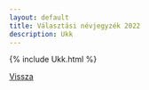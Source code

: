 ```yaml
---
layout: default
title: Választási névjegyzék 2022
description: Ukk
---
```


{% include Ukk.html %}

[Vissza](./)